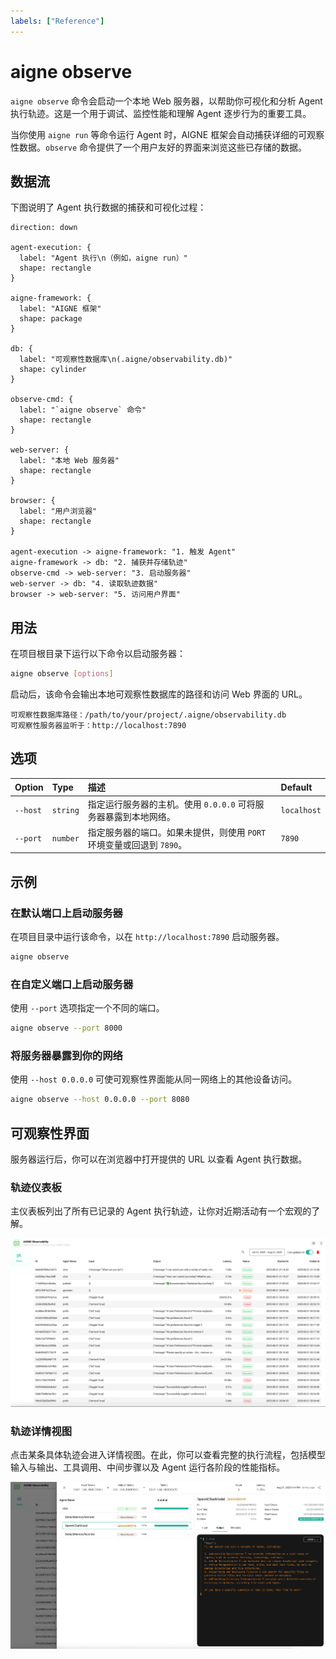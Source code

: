 ```yaml
---
labels: ["Reference"]
---
```


# aigne observe

`aigne observe` 命令会启动一个本地 Web 服务器，以帮助你可视化和分析 Agent 执行轨迹。这是一个用于调试、监控性能和理解 Agent 逐步行为的重要工具。

当你使用 `aigne run` 等命令运行 Agent 时，AIGNE 框架会自动捕获详细的可观察性数据。`observe` 命令提供了一个用户友好的界面来浏览这些已存储的数据。

## 数据流

下图说明了 Agent 执行数据的捕获和可视化过程：

```d2
direction: down

agent-execution: {
  label: "Agent 执行\n（例如，aigne run）"
  shape: rectangle
}

aigne-framework: {
  label: "AIGNE 框架"
  shape: package
}

db: {
  label: "可观察性数据库\n(.aigne/observability.db)"
  shape: cylinder
}

observe-cmd: {
  label: "`aigne observe` 命令"
  shape: rectangle
}

web-server: {
  label: "本地 Web 服务器"
  shape: rectangle
}

browser: {
  label: "用户浏览器"
  shape: rectangle
}

agent-execution -> aigne-framework: "1. 触发 Agent"
aigne-framework -> db: "2. 捕获并存储轨迹"
observe-cmd -> web-server: "3. 启动服务器"
web-server -> db: "4. 读取轨迹数据"
browser -> web-server: "5. 访问用户界面"
```

## 用法

在项目根目录下运行以下命令以启动服务器：

```bash
aigne observe [options]
```

启动后，该命令会输出本地可观察性数据库的路径和访问 Web 界面的 URL。

```text
可观察性数据库路径：/path/to/your/project/.aigne/observability.db
可观察性服务器监听于：http://localhost:7890
```

## 选项

| Option   | Type     | 描述                                                                                                       | Default     |
| :------- | :------- | :----------------------------------------------------------------------------------------------------------------- |:------------|
| `--host` | `string` | 指定运行服务器的主机。使用 `0.0.0.0` 可将服务器暴露到本地网络。 | `localhost` |
| `--port` | `number` | 指定服务器的端口。如果未提供，则使用 `PORT` 环境变量或回退到 `7890`。 | `7890`      |

## 示例

### 在默认端口上启动服务器

在项目目录中运行该命令，以在 `http://localhost:7890` 启动服务器。

```bash
aigne observe
```

### 在自定义端口上启动服务器

使用 `--port` 选项指定一个不同的端口。

```bash
aigne observe --port 8000
```

### 将服务器暴露到你的网络

使用 `--host 0.0.0.0` 可使可观察性界面能从同一网络上的其他设备访问。

```bash
aigne observe --host 0.0.0.0 --port 8080
```

## 可观察性界面

服务器运行后，你可以在浏览器中打开提供的 URL 以查看 Agent 执行数据。

### 轨迹仪表板

主仪表板列出了所有已记录的 Agent 执行轨迹，让你对近期活动有一个宏观的了解。

![可观察性服务器的主运行界面，显示了最近的 Agent 轨迹列表。](../assets/observe/observe-running-interface.png)

### 轨迹详情视图

点击某条具体轨迹会进入详情视图。在此，你可以查看完整的执行流程，包括模型输入与输出、工具调用、中间步骤以及 Agent 运行各阶段的性能指标。

![某次调用轨迹的详细视图，显示了输入、输出、日志和元数据。](../assets/observe/observe-view-call-details.png)